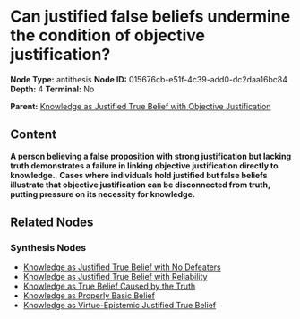 # Can justified false beliefs undermine the condition of objective justification?

**Node Type:** antithesis
**Node ID:** 015676cb-e51f-4c39-add0-dc2daa16bc84
**Depth:** 4
**Terminal:** No

**Parent:** [Knowledge as Justified True Belief with Objective Justification](knowledge-as-justified-true-belief-with-objective-justification-synthesis-eded5ea9-40e0-402d-930e-292e0794fe1c.md)

## Content

**A person believing a false proposition with strong justification but lacking truth demonstrates a failure in linking objective justification directly to knowledge.**, **Cases where individuals hold justified but false beliefs illustrate that objective justification can be disconnected from truth, putting pressure on its necessity for knowledge.**

## Related Nodes

### Synthesis Nodes

- [Knowledge as Justified True Belief with No Defeaters](knowledge-as-justified-true-belief-with-no-defeaters-synthesis-5b5b10a4-d419-41d0-8170-19976c3db8d4.md)
- [Knowledge as Justified True Belief with Reliability](knowledge-as-justified-true-belief-with-reliability-synthesis-5dc45d88-057b-4d46-af8c-d789cd943553.md)
- [Knowledge as True Belief Caused by the Truth](knowledge-as-true-belief-caused-by-the-truth-synthesis-4d634b50-1ab6-4bae-8be3-8b15c9be98e8.md)
- [Knowledge as Properly Basic Belief](knowledge-as-properly-basic-belief-synthesis-13915255-09db-4b69-bf2f-96ea13096db6.md)
- [Knowledge as Virtue-Epistemic Justified True Belief](knowledge-as-virtue-epistemic-justified-true-belief-synthesis-e4513868-d1d6-42aa-9e58-bd62797031fb.md)
